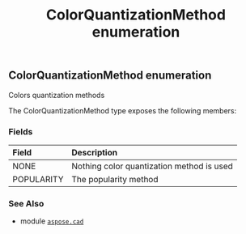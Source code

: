 ﻿---
title: ColorQuantizationMethod enumeration
second_title: Aspose.CAD for Python via .NET API References
description: 
type: docs
weight: 670
url: /python-net/aspose.cad/colorquantizationmethod/
is_root: false
---

## ColorQuantizationMethod enumeration

Colors quantization  methods



The ColorQuantizationMethod type exposes the following members:

### Fields
| Field | Description |
| :- | :- |
| NONE | Nothing color quantization method is used |
| POPULARITY | The popularity method |



### See Also
* module [`aspose.cad`](..)
